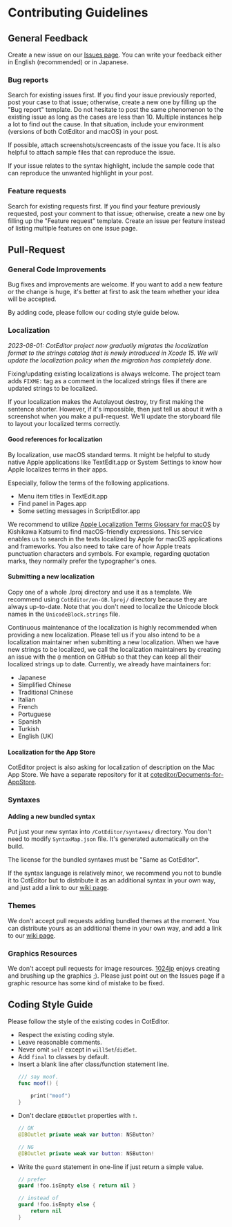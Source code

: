 
Contributing Guidelines
==========================

General Feedback
--------------------------

Create a new issue on our [Issues page](https://github.com/coteditor/CotEditor/issues). You can write your feedback either in English (recommended) or in Japanese.


### Bug reports

Search for existing issues first. If you find your issue previously reported, post your case to that issue; otherwise, create a new one by filling up the "Bug report" template. Do not hesitate to post the same phenomenon to the existing issue as long as the cases are less than 10. Multiple instances help a lot to find out the cause. In that situation, include your environment (versions of both CotEditor and macOS) in your post.

If possible, attach screenshots/screencasts of the issue you face. It is also helpful to attach sample files that can reproduce the issue.

If your issue relates to the syntax highlight, include the sample code that can reproduce the unwanted highlight in your post.


### Feature requests

Search for existing requests first. If you find your feature previously requested, post your comment to that issue; otherwise, create a new one by filling up the "Feature request" template.
Create an issue per feature instead of listing multiple features on one issue page.



Pull-Request
--------------------------

### General Code Improvements

Bug fixes and improvements are welcome. If you want to add a new feature or the change is huge, it's better at first to ask the team whether your idea will be accepted.

By adding code, please follow our coding style guide below.


### Localization

_2023-08-01: CotEditor project now gradually migrates the localization format to the strings catalog that is newly introduced in Xcode 15. We will update the localization policy when the migration has completely done._
 
Fixing/updating existing localizations is always welcome. The project team adds `FIXME:` tag as a comment in the localized strings files if there are updated strings to be localized.

If your localization makes the Autolayout destroy, try first making the sentence shorter. However, if it's impossible, then just tell us about it with a screenshot when you make a pull-request. We'll update the storyboard file to layout your localized terms correctly.

#### Good references for localization

By localization, use macOS standard terms. It might be helpful to study native Apple applications like TextEdit.app or System Settings to know how Apple localizes terms in their apps.

Especially, follow the terms of the following applications.

- Menu item titles in TextEdit.app
- Find panel in Pages.app
- Some setting messages in ScriptEditor.app

We recommend to utilize [Apple Localization Terms Glossary for macOS](https://applelocalization.com/macos) by Kishikawa Katsumi to find macOS-friendly expressions. This service enables us to search in the texts localized by Apple for macOS applications and frameworks.
You also need to take care of how Apple treats punctuation characters and symbols. For example, regarding quotation marks, they normally prefer the typographer's ones.

#### Submitting a new localization

Copy one of a whole .lproj directory and use it as a template. We recommend using `CotEditor/en-GB.lproj/` directory because they are always up-to-date.
Note that you don't need to localize the Unicode block names in the `UnicodeBlock.strings` file.

Continuous maintenance of the localization is highly recommended when providing a new localization. Please tell us if you also intend to be a localization maintainer when submitting a new localization. When we have new strings to be localized, we call the localization maintainers by creating an issue with the `@` mention on GitHub so that they can keep all their localized strings up to date.
Currently, we already have maintainers for:

- Japanese
- Simplified Chinese
- Traditional Chinese
- Italian
- French
- Portuguese
- Spanish
- Turkish
- English (UK)

#### Localization for the App Store

CotEditor project is also asking for localization of description on the Mac App Store. We have a separate repository for it at [coteditor/Documents-for-AppStore](https://github.com/coteditor/Documents-for-AppStore).


### Syntaxes

#### Adding a new bundled syntax

Put just your new syntax into `/CotEditor/syntaxes/` directory. You don't need to modify `SyntaxMap.json` file. It's generated automatically on the build.

The license for the bundled syntaxes must be "Same as CotEditor".

If the syntax language is relatively minor, we recommend you not to bundle it to CotEditor but to distribute it as an additional syntax in your own way, and just add a link to our [wiki page](https://github.com/coteditor/CotEditor/wiki/Additional-Syntax-Styles).


### Themes

We don't accept pull requests adding bundled themes at the moment. You can distribute yours as an additional theme in your own way, and add a link to our [wiki page](https://github.com/coteditor/CotEditor/wiki/Additional-Themes).


### Graphics Resources

We don't accept pull requests for image resources. [1024jp](https://github.com/1024jp) enjoys creating and brushing up the graphics ;). Please just point out on the Issues page if a graphic resource has some kind of mistake to be fixed.



Coding Style Guide
--------------------------

Please follow the style of the existing codes in CotEditor.

- Respect the existing coding style.
- Leave reasonable comments.
- Never omit `self` except in `willSet`/`didSet`.
- Add `final` to classes by default.
- Insert a blank line after class/function statement line.
    ```Swift
    /// say moof.
    func moof() {
        
        print("moof")
    }
    ```
- Don't declare `@IBOutlet` properties with `!`.
    ```Swift
    // OK
    @IBOutlet private weak var button: NSButton?
    
    // NG
    @IBOutlet private weak var button: NSButton!
    ```
- Write the `guard` statement in one-line if just return a simple value.
    ```Swift
    // prefer
    guard !foo.isEmpty else { return nil }
    
    // instead of
    guard !foo.isEmpty else {
        return nil
    }
    ```
